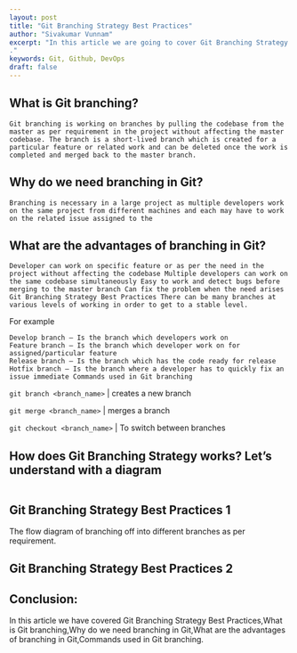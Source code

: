 ```yaml
---
layout: post
title: "Git Branching Strategy Best Practices"
author: "Sivakumar Vunnam"
excerpt: "In this article we are going to cover Git Branching Strategy Best Practices,What is Git branching,Why do we need branching in Git,What are the advantages of branching in Git,Commands used in Git branching.
."
keywords: Git, Github, DevOps
draft: false
---
```

What is Git branching?
---------------
```Git branching is working on branches by pulling the codebase from the master as per requirement in the project without affecting the master codebase. The branch is a short-lived branch which is created for a particular feature or related work and can be deleted once the work is completed and merged back to the master branch.```

Why do we need branching in Git?
---------------
```Branching is necessary in a large project as multiple developers work on the same project from different machines and each may have to work on the related issue assigned to the```

What are the advantages of branching in Git?
---------------
```Developer can work on specific feature or as per the need in the project without affecting the codebase Multiple developers can work on the same codebase simultaneously Easy to work and detect bugs before merging to the master branch Can fix the problem when the need arises Git Branching Strategy Best Practices There can be many branches at various levels of working in order to get to a stable level.```

For example

```Master branch – Is the main branch which has the source code
Develop branch – Is the branch which developers work on
Feature branch – Is the branch which developer work on for assigned/particular feature
Release branch – Is the branch which has the code ready for release
Hotfix branch – Is the branch where a developer has to quickly fix an issue immediate Commands used in Git branching
```

`git branch <branch_name>` | creates a new branch

`git merge <branch_name>` | merges a branch

`git checkout <branch_name>` | To switch between branches

How does Git Branching Strategy works? Let’s understand with a diagram
---------------
```The simple way of understanding like from which branch will be the code branched off. As shown in the figure the develop branch and the hotfix branch work from the codebase which is on the master branch also known as main branch. The release and the feature work on the code from the develop branch. In either case the main codebase is not affected if any failure happens. At anytime if there is any failure it can be rolled back and since the codebase is unaffected the developers can rework on it.
```

Git Branching Strategy Best Practices 1
---------------
The flow diagram of branching off into different branches as per requirement.

Git Branching Strategy Best Practices 2
---------------
Conclusion:
---------------
In this article we have covered Git Branching Strategy Best Practices,What is Git branching,Why do we need branching in Git,What are the advantages of branching in Git,Commands used in Git branching.
